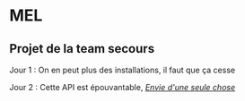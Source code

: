 # MEL

## Projet de la team secours

Jour 1 : On en peut plus des installations, il faut que ça cesse

Jour 2 : Cette API est épouvantable, _[Envie d'une seule chose](https://www.youtube.com/watch?v=z3j0WTKAFE8)_
